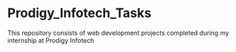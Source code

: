 # Prodigy_Infotech_Tasks
This repository consists of web development projects completed during my internship at Prodigy Infotech
